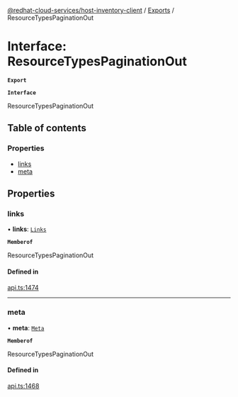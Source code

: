[@redhat-cloud-services/host-inventory-client](../README.md) / [Exports](../modules.md) / ResourceTypesPaginationOut

# Interface: ResourceTypesPaginationOut

**`Export`**

**`Interface`**

ResourceTypesPaginationOut

## Table of contents

### Properties

- [links](ResourceTypesPaginationOut.md#links)
- [meta](ResourceTypesPaginationOut.md#meta)

## Properties

### links

• **links**: [`Links`](Links.md)

**`Memberof`**

ResourceTypesPaginationOut

#### Defined in

[api.ts:1474](https://github.com/RedHatInsights/javascript-clients/blob/master/packages/host-inventory/api.ts#L1474)

___

### meta

• **meta**: [`Meta`](Meta.md)

**`Memberof`**

ResourceTypesPaginationOut

#### Defined in

[api.ts:1468](https://github.com/RedHatInsights/javascript-clients/blob/master/packages/host-inventory/api.ts#L1468)
